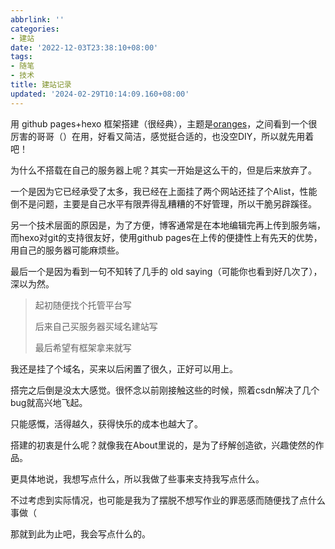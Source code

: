 ```yaml
---
abbrlink: ''
categories:
- 建站
date: '2022-12-03T23:38:10+08:00'
tags:
- 随笔
- 技术
title: 建站记录
updated: '2024-02-29T10:14:09.160+08:00'
---
```

用 github pages+hexo 框架搭建（很经典），主题是[oranges](https://github.com/zchengsite/hexo-theme-oranges)，之间看到一个很厉害的哥哥（）在用，好看又简洁，感觉挺合适的，也没空DIY，所以就先用着吧！

为什么不搭载在自己的服务器上呢？其实一开始是这么干的，但是后来放弃了。

一个是因为它已经承受了太多，我已经在上面挂了两个网站还挂了个Alist，性能倒不是问题，主要是自己水平有限弄得乱糟糟的不好管理，所以干脆另辟蹊径。

另一个技术层面的原因是，为了方便，博客通常是在本地编辑完再上传到服务端，而hexo对git的支持很友好，使用github pages在上传的便捷性上有先天的优势，用自己的服务器可能麻烦些。

最后一个是因为看到一句不知转了几手的 old saying（可能你也看到好几次了），深以为然。

> 起初随便找个托管平台写
>
> 后来自己买服务器买域名建站写
>
> 最后希望有框架拿来就写

我还是挂了个域名，买来以后闲置了很久，正好可以用上。

搭完之后倒是没太大感觉。很怀念以前刚接触这些的时候，照着csdn解决了几个bug就高兴地飞起。

只能感慨，活得越久，获得快乐的成本也越大了。

搭建的初衷是什么呢？就像我在About里说的，是为了纾解创造欲，兴趣使然的作品。

更具体地说，我想写点什么，所以我做了些事来支持我写点什么。

不过考虑到实际情况，也可能是我为了摆脱不想写作业的罪恶感而随便找了点什么事做（

那就到此为止吧，我会写点什么的。
